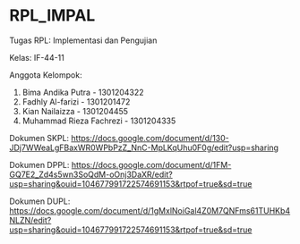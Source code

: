 # RPL_IMPAL
Tugas RPL: Implementasi dan Pengujian

Kelas: IF-44-11

Anggota Kelompok:
1) Bima Andika Putra - 1301204322
2) Fadhly Al-farizi - 1301201472
3) Kian Nailaizza - 1301204455
4) Muhammad Rieza Fachrezi - 1301204335

Dokumen SKPL: https://docs.google.com/document/d/130-JDj7WWeaLgFBaxWR0WPbPzZ_NnC-MpLKqUhu0F0g/edit?usp=sharing

Dokumen DPPL: https://docs.google.com/document/d/1FM-GQ7E2_Zd4s5wn3SoQdM-oOnj3DaXR/edit?usp=sharing&ouid=104677991722574691153&rtpof=true&sd=true

Dokumen DUPL: https://docs.google.com/document/d/1gMxlNoiGal4Z0M7QNFms61TUHKb4NLZN/edit?usp=sharing&ouid=104677991722574691153&rtpof=true&sd=true
